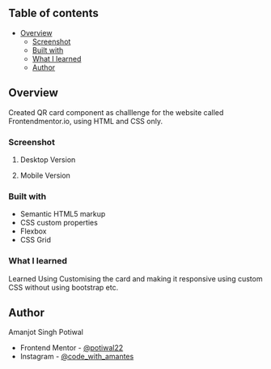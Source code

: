 
## Table of contents

- [Overview](#overview)
  - [Screenshot](#screenshot)
  - [Built with](#built-with)
  - [What I learned](#what-i-learned)
  - [Author](#author)


## Overview

Created QR card component as challlenge for the website called Frontendmentor.io, using HTML and CSS only.

### Screenshot

1. Desktop Version
 

2. Mobile Version
 



### Built with

- Semantic HTML5 markup
- CSS custom properties
- Flexbox
- CSS Grid

### What I learned

Learned Using Customising the card and making it responsive using custom CSS without using bootstrap etc.


## Author

Amanjot Singh Potiwal
- Frontend Mentor - [@potiwal22](https://www.frontendmentor.io/profile/potiwal22)
- Instagram - [@code_with_amantes](https://www.instagram4.com/code_with_amantes)


